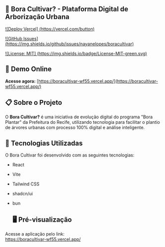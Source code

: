 ## 🌿 Bora Cultivar? - Plataforma Digital de Arborização Urbana

[![Deploy Vercel] (https://vercel.com/button)](https://boracultivar-wf55.vercel.app/)

[![GitHub Issues] (https://img.shields.io/github/issues/nayanelopes/boracultivar)](https://github.com/nayanelopes/boracultivar/issues)

[![License: MIT] (https://img.shields.io/badge/License-MIT-green.svg)](LICENSE)


## 🚀 Demo Online
**Acesse agora:** [https://boracultivar-wf55.vercel.app/](https://boracultivar-wf55.vercel.app/)

## 📋 Sobre o Projeto

O **Bora Cultivar?** é uma iniciativa de evolução digital do programa "Bora Plantar" da Prefeitura do Recife, utilizando tecnologia para facilitar o plantio de árvores urbanas com processo 100% digital e análise inteligente.


## 🚀 Tecnologias Utilizadas

O Bora Cultivar foi desenvolvido com as seguintes tecnologias:
- React
- Vite
- Tailwind CSS
- shadcn/ui
- bun

  ## 🖥️ Pré-visualização

Acesse a aplicação pelo link:  
https://boracultivar-wf55.vercel.app/
